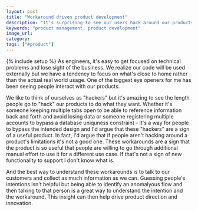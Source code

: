 ```yaml
---
layout: post
title: "Workaround driven product development"
description: "It's surprising to see our users hack around our products to solve this problem. This is a great way to help us understand the limitations of our products and build new features to support new use cases."
keywords: "product management, product development"
image_url:
category:
tags: ["#product"]
---
```

{% include setup %}
As engineers, it's easy to get focused on technical problems and lose sight of the business. We realize our code will be used externally but we have a tendency to focus on what's close to home rather than the actual real world usage. One of the biggest eye openers for me has been seeing people interact with our products.

We like to think of ourselves as "hackers" but it's amazing to see the length people go to "hack" our products to do what they want. Whether it's someone keeping multiple tabs open to be able to reference information back and forth and avoid losing data or someone registering multiple accounts to bypass a database uniquness constraint - it's a way for people to bypass the intended design and I'd argue that these "hackers" are a sign of a useful product. In fact, I'd argue that if people aren't hacking around a product's limitations it's not a good one. These workarounds are a sign that the product is so useful that people are willing to go through additional manual effort to use it for a different use case. If that's not a sign of new functionality to support I don't know what is.

And the best way to understand these workarounds is to talk to our customers and collect as much information as we can. Guessing people's intentions isn't helpful but being able to identify an anomalyous flow and then talking to that person is a great way to understand the intention and the workaround. This insight can then help drive product direction and innovation.